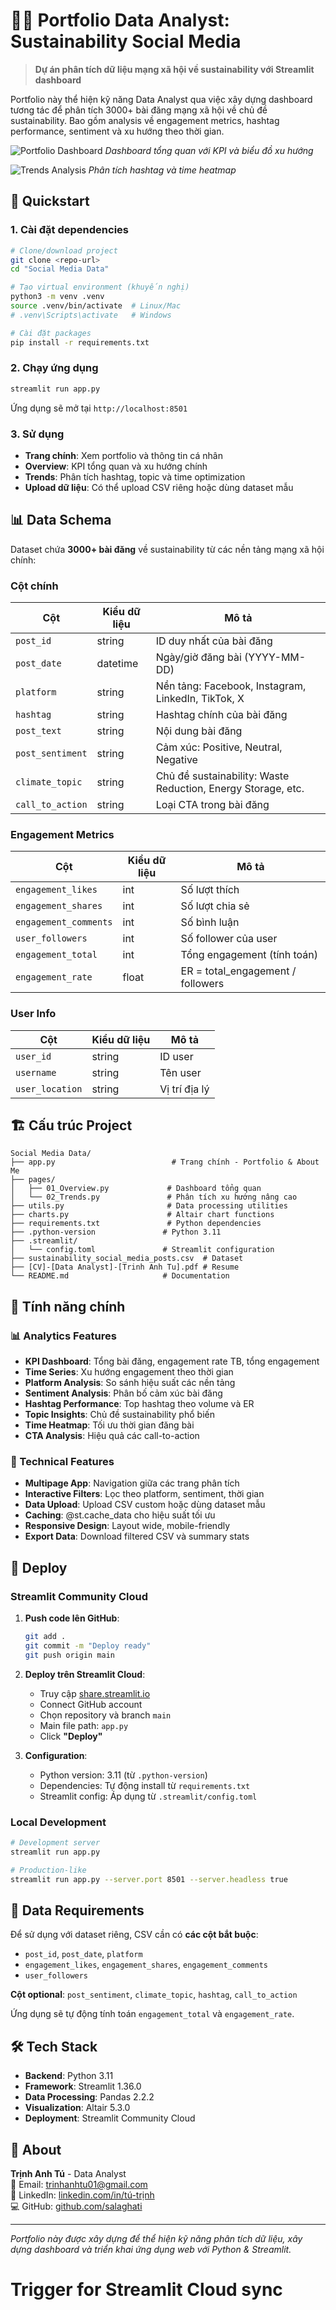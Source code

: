 # 👨‍💼 Portfolio Data Analyst: Sustainability Social Media

> **Dự án phân tích dữ liệu mạng xã hội về sustainability với Streamlit dashboard**

Portfolio này thể hiện kỹ năng Data Analyst qua việc xây dựng dashboard tương tác để phân tích 3000+ bài đăng mạng xã hội về chủ đề sustainability. Bao gồm analysis về engagement metrics, hashtag performance, sentiment và xu hướng theo thời gian.

![Portfolio Dashboard](screenshots/dashboard_overview.png)
*Dashboard tổng quan với KPI và biểu đồ xu hướng*

![Trends Analysis](screenshots/trends_analysis.png)
*Phân tích hashtag và time heatmap*

## 🚀 Quickstart

### 1. Cài đặt dependencies

```bash
# Clone/download project
git clone <repo-url>
cd "Social Media Data"

# Tạo virtual environment (khuyến nghị)
python3 -m venv .venv
source .venv/bin/activate  # Linux/Mac
# .venv\Scripts\activate   # Windows

# Cài đặt packages
pip install -r requirements.txt
```

### 2. Chạy ứng dụng

```bash
streamlit run app.py
```

Ứng dụng sẽ mở tại `http://localhost:8501`

### 3. Sử dụng

- **Trang chính**: Xem portfolio và thông tin cá nhân
- **Overview**: KPI tổng quan và xu hướng chính  
- **Trends**: Phân tích hashtag, topic và time optimization
- **Upload dữ liệu**: Có thể upload CSV riêng hoặc dùng dataset mẫu

## 📊 Data Schema

Dataset chứa **3000+ bài đăng** về sustainability từ các nền tảng mạng xã hội chính:

### Cột chính

| Cột | Kiểu dữ liệu | Mô tả |
|-----|-------------|-------|
| `post_id` | string | ID duy nhất của bài đăng |
| `post_date` | datetime | Ngày/giờ đăng bài (YYYY-MM-DD) |
| `platform` | string | Nền tảng: Facebook, Instagram, LinkedIn, TikTok, X |
| `hashtag` | string | Hashtag chính của bài đăng |
| `post_text` | string | Nội dung bài đăng |
| `post_sentiment` | string | Cảm xúc: Positive, Neutral, Negative |
| `climate_topic` | string | Chủ đề sustainability: Waste Reduction, Energy Storage, etc. |
| `call_to_action` | string | Loại CTA trong bài đăng |

### Engagement Metrics

| Cột | Kiểu dữ liệu | Mô tả |
|-----|-------------|-------|
| `engagement_likes` | int | Số lượt thích |
| `engagement_shares` | int | Số lượt chia sẻ |
| `engagement_comments` | int | Số bình luận |
| `user_followers` | int | Số follower của user |
| `engagement_total` | int | Tổng engagement (tính toán) |
| `engagement_rate` | float | ER = total_engagement / followers |

### User Info

| Cột | Kiểu dữ liệu | Mô tả |
|-----|-------------|-------|
| `user_id` | string | ID user |
| `username` | string | Tên user |
| `user_location` | string | Vị trí địa lý |

## 🏗️ Cấu trúc Project

```
Social Media Data/
├── app.py                          # Trang chính - Portfolio & About Me
├── pages/
│   ├── 01_Overview.py             # Dashboard tổng quan 
│   └── 02_Trends.py               # Phân tích xu hướng nâng cao
├── utils.py                       # Data processing utilities
├── charts.py                      # Altair chart functions
├── requirements.txt               # Python dependencies
├── .python-version               # Python 3.11
├── .streamlit/
│   └── config.toml               # Streamlit configuration
├── sustainability_social_media_posts.csv  # Dataset
├── [CV]-[Data Analyst]-[Trinh Anh Tu].pdf # Resume
└── README.md                     # Documentation
```

## 🎯 Tính năng chính

### 📊 Analytics Features

- **KPI Dashboard**: Tổng bài đăng, engagement rate TB, tổng engagement
- **Time Series**: Xu hướng engagement theo thời gian
- **Platform Analysis**: So sánh hiệu suất các nền tảng
- **Sentiment Analysis**: Phân bố cảm xúc bài đăng
- **Hashtag Performance**: Top hashtag theo volume và ER
- **Topic Insights**: Chủ đề sustainability phổ biến
- **Time Heatmap**: Tối ưu thời gian đăng bài
- **CTA Analysis**: Hiệu quả các call-to-action

### 🔧 Technical Features

- **Multipage App**: Navigation giữa các trang phân tích
- **Interactive Filters**: Lọc theo platform, sentiment, thời gian
- **Data Upload**: Upload CSV custom hoặc dùng dataset mẫu
- **Caching**: @st.cache_data cho hiệu suất tối ưu
- **Responsive Design**: Layout wide, mobile-friendly
- **Export Data**: Download filtered CSV và summary stats

## 🚀 Deploy

### Streamlit Community Cloud

1. **Push code lên GitHub**:
   ```bash
   git add .
   git commit -m "Deploy ready"
   git push origin main
   ```

2. **Deploy trên Streamlit Cloud**:
   - Truy cập [share.streamlit.io](https://share.streamlit.io)
   - Connect GitHub account
   - Chọn repository và branch `main`
   - Main file path: `app.py`
   - Click **"Deploy"**

3. **Configuration**:
   - Python version: 3.11 (từ `.python-version`)
   - Dependencies: Tự động install từ `requirements.txt`
   - Streamlit config: Áp dụng từ `.streamlit/config.toml`

### Local Development

```bash
# Development server
streamlit run app.py

# Production-like
streamlit run app.py --server.port 8501 --server.headless true
```

## 📁 Data Requirements

Để sử dụng với dataset riêng, CSV cần có **các cột bắt buộc**:

- `post_id`, `post_date`, `platform`
- `engagement_likes`, `engagement_shares`, `engagement_comments`
- `user_followers`

**Cột optional**: `post_sentiment`, `climate_topic`, `hashtag`, `call_to_action`

Ứng dụng sẽ tự động tính toán `engagement_total` và `engagement_rate`.

## 🛠️ Tech Stack

- **Backend**: Python 3.11
- **Framework**: Streamlit 1.36.0  
- **Data Processing**: Pandas 2.2.2
- **Visualization**: Altair 5.3.0
- **Deployment**: Streamlit Community Cloud

## 👤 About

**Trịnh Anh Tú** - Data Analyst  
📧 Email: trinhanhtu01@gmail.com  
💼 LinkedIn: [linkedin.com/in/tú-trịnh](https://linkedin.com/in/tú-trịnh)  
💻 GitHub: [github.com/salaghati](https://github.com/salaghati)

---

*Portfolio này được xây dựng để thể hiện kỹ năng phân tích dữ liệu, xây dựng dashboard và triển khai ứng dụng web với Python & Streamlit.*
# Trigger for Streamlit Cloud sync
